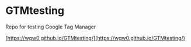# GTMtesting
Repo for testing Google Tag Manager

[https://wgw0.github.io/GTMtesting/](https://wgw0.github.io/GTMtesting/)